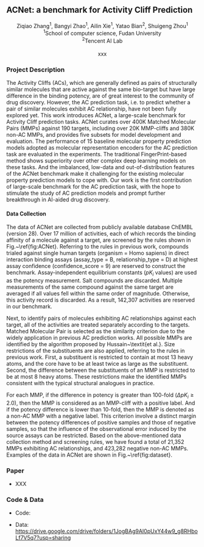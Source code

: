 ## ACNet: a benchmark for Activity Cliff Prediction

<center>
  Ziqiao Zhang<sup>1</sup>, Bangyi Zhao<sup>1</sup>, Ailin Xie<sup>1</sup>,  Yatao Bian<sup>2</sup>, Shuigeng Zhou<sup>1</sup>
  <br>
<sup>1</sup>School of computer science, Fudan University <br>
<sup>2</sup>Tencent AI Lab <br>
<br>
xxx
</center>


### Project Description
The Activity Cliffs (ACs), which are generally defined as pairs of structurally similar molecules that are active against the same bio-target but have large difference in the binding potency, are of great interest to the community of drug discovery.
However, the AC prediction task, i.e. to predict whether a pair of similar molecules exhibit AC relationship, have not been fully explored yet.
This work introduces ACNet, a large-scale benchmark for Activity Cliff prediction tasks.
ACNet curates over 400K Matched Molecular Pairs (MMPs) against 190 targets, including over 20K MMP-cliffs and 380K non-AC MMPs, and provides five subsets for model development and evaluation.
The performance of 15 baseline molecular property prediction models adopted as molecular representation encoders for the AC prediction task are evaluated in the experiments.
The traditional FingerPrint-based method shows superiority over other complex deep learning models on these tasks.
And the imbalanced, low-data and out-of-distribution features of the ACNet benchmark make it challenging for the existing molecular property prediction models to cope with.
Our work is the first contribution of large-scale benchmark for the AC prediction task, with the hope to stimulate the study of AC prediction models and prompt further breakthrough in AI-aided drug discovery.


#### Data Collection
The data of ACNet are collected from publicly available database ChEMBL (version 28).
Over 17 million of activities, each of which records the binding affinity of a molecule against a target, are screened by the rules shown in Fig.~\ref{fig:ACNet}.
Referring to the rules in previous work, compounds trialed against single human targets (organism = Homo sapiens) in direct interaction binding assays (assay_type = B, relationship_type = D) at highest assay confidence (confidence_score = 9) are reserved to construct the benchmark.
Assay-independent equilibrium constants ($pK_i$ values) are used as the potency measurement.
Salt compounds are discarded.
Multiple measurements of the same compound against the same target are averaged if all values fell within the same order of magnitude.
Otherwise, this activity record is discarded.
As a result, 142,307 activities are reserved in our benchmark.

Next, to identify pairs of molecules exhibiting AC relationships against each target, all of the activities are treated separately according to the targets.
Matched Molecular Pair is selected as the similarity criterion due to the widely application in previous AC prediction works.
All possible MMPs are identified by the algorithm proposed by Hussain~\textit{et al.}.
Size restrictions of the substituents are also applied, referring to the rules in previous work.
First, a substituent is restricted to contain at most 13 heavy atoms, and the core have to be at least twice as large as the substituent.
Second, the difference between the substituents of an MMP is restricted to be at most 8 heavy atoms.
These restrictions make the identified MMPs consistent with the typical structural analogues in practice.

For each MMP, if the difference in potency is greater than 100-fold ($\Delta pK_i \geq 2.0$), then the MMP is considered as an MMP-cliff with a positive label.
And if the potency difference is lower than 10-fold, then the MMP is denoted as a non-AC MMP with a negative label.
This criterion involve a distinct margin between the potency differences of positive samples and those of negative samples, so that the influence of the observational error induced by the source assays can be restricted.
Based on the above-mentioned data collection method and screening rules, we have found a total of 21,352 MMPs exhibiting AC relationships, and 423,282 negative non-AC MMPs.
Examples of the data in ACNet are shown in Fig.~\ref{fig:dataset}.


### Paper

- XXX


### Code & Data

- Code: <xxx>

- Data: https://drive.google.com/drive/folders/1JogBAg9AI0pUxY44w9_g8RHboLf7V5q7?usp=sharing
